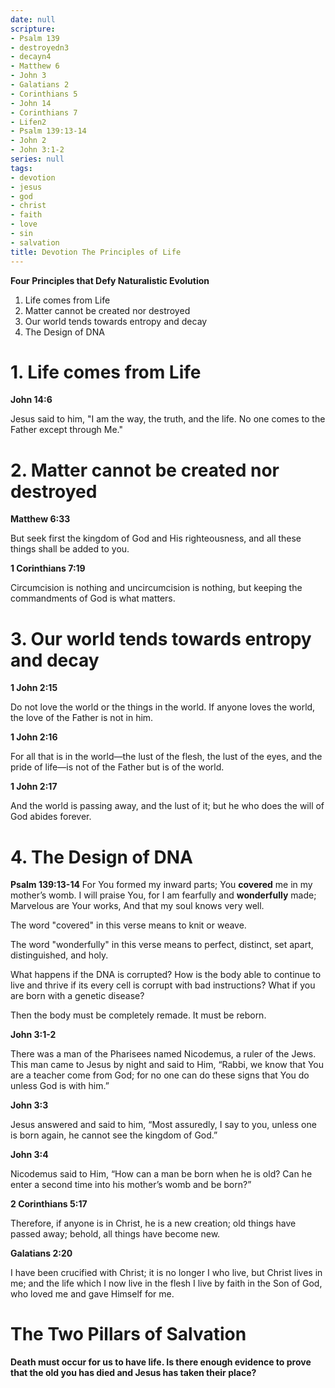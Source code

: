 ```yaml
---
date: null
scripture:
- Psalm 139
- destroyedn3
- decayn4
- Matthew 6
- John 3
- Galatians 2
- Corinthians 5
- John 14
- Corinthians 7
- Lifen2
- Psalm 139:13-14
- John 2
- John 3:1-2
series: null
tags:
- devotion
- jesus
- god
- christ
- faith
- love
- sin
- salvation
title: Devotion The Principles of Life
---
```



**Four Principles that Defy Naturalistic Evolution**
1. Life comes from Life
2. Matter cannot be created nor destroyed
3. Our world tends towards entropy and decay
4. The Design of DNA

# **1. Life comes from Life**

**John 14:6**

Jesus said to him, "I am the way, the truth, and the life. No one comes to the Father except through Me."

# **2. Matter cannot be created nor destroyed**

**Matthew 6:33**

But seek first the kingdom of God and His righteousness, and all these things shall be added to you.

**1 Corinthians 7:19**

Circumcision is nothing and uncircumcision is nothing, but keeping the commandments of God is what matters.

# **3. Our world tends towards entropy and decay**

**1 John 2:15**

Do not love the world or the things in the world. If anyone loves the world, the love of the Father is not in him.

**1 John 2:16**

For all that is in the world—the lust of the flesh, the lust of the eyes, and the pride of life—is not of the Father but is of the world.

**1 John 2:17**

And the world is passing away, and the lust of it; but he who does the will of God abides forever.

# **4. The Design of DNA**

**Psalm 139:13-14**
For You formed my inward parts;
You **covered** me in my mother’s womb.
I will praise You, for I am fearfully and **wonderfully** made;
Marvelous are Your works,
And that my soul knows very well.

The word "covered" in this verse means to knit or weave.

The word "wonderfully" in this verse means to perfect, distinct, set apart, distinguished, and holy.

What happens if the DNA is corrupted? How is the body able to continue to live and thrive if its every cell is corrupt with bad instructions? What if you are born with a genetic disease?

Then the body must be completely remade. It must be reborn.

**John 3:1-2**

There was a man of the Pharisees named Nicodemus, a ruler of the Jews. This man came to Jesus by night and said to Him, “Rabbi, we know that You are a teacher come from God; for no one can do these signs that You do unless God is with him.”

**John 3:3**

Jesus answered and said to him, “Most assuredly, I say to you, unless one is born again, he cannot see the kingdom of God.”

**John 3:4**

Nicodemus said to Him, “How can a man be born when he is old? Can he enter a second time into his mother’s womb and be born?”

**2 Corinthians 5:17**

Therefore, if anyone is in Christ, he is a new creation; old things have passed away; behold, all things have become new.

**Galatians 2:20**

I have been crucified with Christ; it is no longer I who live, but Christ lives in me; and the life which I now live in the flesh I live by faith in the Son of God, who loved me and gave Himself for me.

# The Two Pillars of Salvation

**Death must occur for us to have life. Is there enough evidence to prove that the old you has died and Jesus has taken their place?**